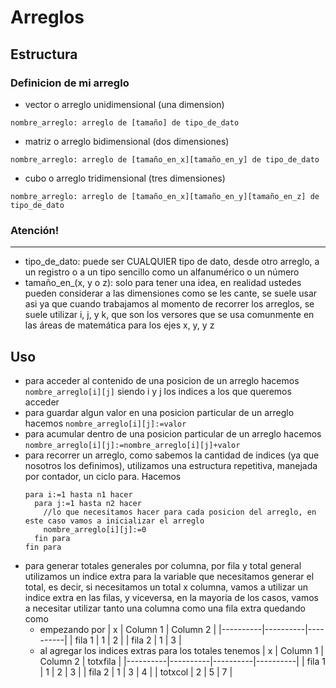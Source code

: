 # Arreglos

## Estructura
### Definicion de mi arreglo
- vector o arreglo unidimensional (una dimension)
```
nombre_arreglo: arreglo de [tamaño] de tipo_de_dato
```
- matriz o arreglo bidimensional (dos dimensiones)
```
nombre_arreglo: arreglo de [tamaño_en_x][tamaño_en_y] de tipo_de_dato
```
- cubo o arreglo tridimensional (tres dimensiones)
```
nombre_arreglo: arreglo de [tamaño_en_x][tamaño_en_y][tamaño_en_z] de tipo_de_dato
```

### Atención!
---
  - tipo_de_dato: puede ser CUALQUIER tipo de dato, desde otro arreglo, a un registro o a un tipo sencillo como un alfanumérico o un número
  - tamaño_en_(x, y o z): solo para tener una idea, en realidad ustedes pueden considerar a las dimensiones como se les cante, se suele usar asi ya que cuando trabajamos al momento de recorrer los arreglos, se suele utilizar i, j, y k, que son los versores que se usa comunmente en las áreas de matemática para los ejes x, y, y z

## Uso
- para acceder al contenido de una posicion de un arreglo hacemos `nombre_arreglo[i][j]` siendo i y j los indices a los que queremos acceder
- para guardar algun valor en una posicion particular de un arreglo hacemos `nombre_arreglo[i][j]:=valor`
- para acumular dentro de una posicion particular de un arreglo hacemos ```nombre_arreglo[i][j]:=nombre_arreglo[i][j]+valor```
- para recorrer un arreglo, como sabemos la cantidad de indices (ya que nosotros los definimos), utilizamos una estructura repetitiva, manejada por contador, un ciclo para. Hacemos
  ```
  para i:=1 hasta n1 hacer
    para j:=1 hasta n2 hacer
      //lo que necesitamos hacer para cada posicion del arreglo, en este caso vamos a inicializar el arreglo
      nombre_arreglo[i][j]:=0
    fin para
  fin para
  ```
- para generar totales generales por columna, por fila y total general utilizamos un indice extra para la variable que necesitamos generar el total, es decir, si necesitamos un total x columna, vamos a utilizar un indice extra en las filas, y viceversa, en la mayoria de los casos, vamos a necesitar utilizar tanto una columna como una fila extra quedando como
  - empezando por
    |     x    | Column 1 | Column 2 |
    |----------|----------|----------|
    | fila 1   |     1    |     2    |
    | fila 2   |     1    |     3    |
  - al agregar los indices extras para los totales tenemos
    |     x    | Column 1 | Column 2 | totxfila |
    |----------|----------|----------|----------|
    | fila 1   |     1    |     2    |     3    |
    | fila 2   |     1    |     3    |     4    |
    | totxcol  |     2    |     5    |     7    |

## 